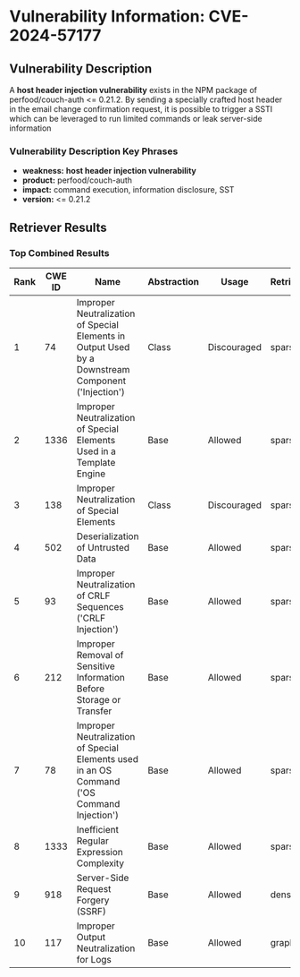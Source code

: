 # Vulnerability Information: CVE-2024-57177

## Vulnerability Description
A **host header injection vulnerability** exists in the NPM package of perfood/couch-auth <= 0.21.2. By sending a specially crafted host header in the email change confirmation request, it is possible to trigger a SSTI which can be leveraged to run limited commands or leak server-side information

### Vulnerability Description Key Phrases
- **weakness:** **host header injection vulnerability**
- **product:** perfood/couch-auth
- **impact:** command execution, information disclosure, SST
- **version:** <= 0.21.2

## Retriever Results

### Top Combined Results

| Rank | CWE ID | Name | Abstraction | Usage  | Retrievers | Individual Scores |
|------|--------|------|-------------|-------|------------|-------------------|
| 1 | 74 | Improper Neutralization of Special Elements in Output Used by a Downstream Component ('Injection') | Class | Discouraged | sparse | 0.331 |
| 2 | 1336 | Improper Neutralization of Special Elements Used in a Template Engine | Base | Allowed | sparse | 0.316 |
| 3 | 138 | Improper Neutralization of Special Elements | Class | Discouraged | sparse | 0.303 |
| 4 | 502 | Deserialization of Untrusted Data | Base | Allowed | sparse | 0.295 |
| 5 | 93 | Improper Neutralization of CRLF Sequences ('CRLF Injection') | Base | Allowed | sparse | 0.289 |
| 6 | 212 | Improper Removal of Sensitive Information Before Storage or Transfer | Base | Allowed | sparse | 0.288 |
| 7 | 78 | Improper Neutralization of Special Elements used in an OS Command ('OS Command Injection') | Base | Allowed | sparse | 0.287 |
| 8 | 1333 | Inefficient Regular Expression Complexity | Base | Allowed | sparse | 0.281 |
| 9 | 918 | Server-Side Request Forgery (SSRF) | Base | Allowed | dense | 0.537 |
| 10 | 117 | Improper Output Neutralization for Logs | Base | Allowed | graph | 0.002 |

